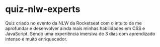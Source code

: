 # quiz-nlw-experts
Quiz criado no evento da NLW da Rocketseat com o intuito de me aprofundar e desenvolver ainda mais minhas habilidades em CSS e JavaScript. Sendo uma experiência imersiva de 3 dias com aprendizado intenso e muito enriquecedor.
